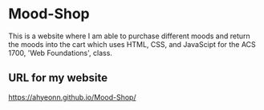 # Mood-Shop
This is a website where I am able to purchase different moods and return the moods into the cart which uses HTML, CSS, and JavaScipt for the ACS 1700, 'Web Foundations', class.

## URL for my website
https://ahyeonn.github.io/Mood-Shop/
